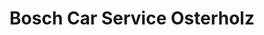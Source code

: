 ---
title: "Bosch Car Service Osterholz"
url: /osterholz-scharmbeck/bosch-car-service-osterholz/
shop: Autowerkstatt
---
